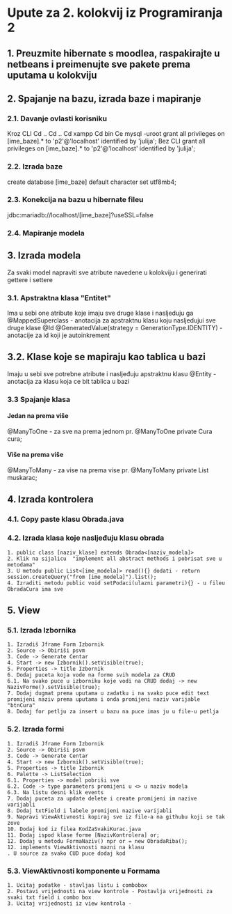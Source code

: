 # Upute za 2. kolokvij iz Programiranja 2

## 1. Preuzmite hibernate s moodlea, raspakirajte u netbeans i preimenujte sve pakete prema uputama u kolokviju
## 2. Spajanje na bazu, izrada baze i mapiranje
### 2.1. Davanje ovlasti korisniku
Kroz CLI
Cd ..
Cd ..
Cd xampp
Cd bin
Ce mysql  -uroot
grant all privileges on [ime_baze].* to 'p2'@'localhost' identified by 'julija';
Bez CLI
grant all privileges on [ime_baze].* to 'p2'@'localhost' identified by 'julija';
### 2.2. Izrada baze
create database [ime_baze] default character set utf8mb4;
### 2.3. Konekcija na bazu u hibernate fileu
<property name="connection.url">jdbc:mariadb://localhost/[ime_baze]?useSSL=false</property>
### 2.4. Mapiranje modela
<mapping class="[klasa].[podklasa].[model]" />



## 3. Izrada modela
Za svaki model napraviti sve atribute navedene u kolokviju i generirati gettere i settere
### 3.1. Apstraktna klasa "Entitet"
Ima u sebi one atribute koje imaju sve druge klase i nasljeduju ga
@MappedSuperclass - anotacija za apstraktnu klasu koju nasljedujui sve druge klase
@Id
@GeneratedValue(strategy = GenerationType.IDENTITY) - anotacije za id koji je autoinkrement
## 3.2. Klase koje se mapiraju kao tablica u bazi
Imaju u sebi sve potrebne atribute i nasljeđuju apstraktnu klasu
@Entity - anotacija za klasu koja ce bit tablica u bazi
### 3.3 Spajanje klasa
#### Jedan na prema više
@ManyToOne - za sve na prema jednom pr. @ManyToOne
    private Cura cura;
    
#### Više na prema više
@ManyToMany - za vise na prema vise pr. @ManyToMany
    private List<Muskarac> muskarac;
## 4. Izrada kontrolera
### 4.1. Copy paste klasu Obrada.java
### 4.2. Izrada klasa koje nasljeđuju klasu obrada
    1. public class [naziv_klase] extends Obrada<[naziv_modela]>
    2. Klik na sijalicu  "implement all abstract methods i pobrisat sve u metodama"
    3. U metodu public List<[ime_modela]> read(){} dodati - return session.createQuery("from [ime_modela]").list();
    4. Izraditi metodu public void setPodaci(ulazni parametri){} - u fileu ObradaCura ima sve
## 5. View
### 5.1. Izrada Izbornika
    1. Izradiš Jframe Form Izbornik
    2. Source -> Obiriši psvm
    3. Code -> Generate Centar
    4. Start -> new Izbornik().setVisible(true);
    5. Properties -> title Izbornik
    6. Dodaj puceta koja vode na forme svih modela za CRUD
    6.1. Na svako puce u izborniku koje vodi na CRUD dodaj -> new NazivForme().setVisible(true);
    7. Dodaj dugmat prema uputama u zadatku i na svako puce edit text promijeni naziv prema uputama i onda promijeni naziv varijable "btnCura"
    8. Dodaj for petlju za insert u bazu na puce imas ju u file-u petlja
### 5.2. Izrada formi
    1. Izradiš Jframe Form Izbornik
    2. Source -> Obiriši psvm
    3. Code -> Generate Centar
    4. Start -> new Izbornik().setVisible(true);
    5. Properties -> title Izbornik
    6. Palette -> ListSelection
    6.1. Properties -> model pobriši sve
    6.2. Code -> type parameters promijeni u <> u naziv modela
    6.3. Na listu desni klik events 
    7. Dodaj puceta za update delete i create promijeni im nazive varijabli
    8. Dodaj txtField i labele promijeni nazive varijabli
    9. Napravi ViewAktivnosti kopiraj sve iz file-a na githubu koji se tak zove
    10. Dodaj kod iz filea KodZaSvakiKurac.java
    11. Dodaj ispod klase forme [NazivKontrolera] or;
    12. Dodaj u metodu FormaNaziv() npr or = new ObradaRiba();
    12. implements ViewAktivnosti mazni na klasu
    . U source za svako CUD puce dodaj kod
### 5.3. ViewAktivnosti komponente u Formama
    1. Ucitaj podatke - stavljas listu i combobox
    2. Postavi vrijednosti na view kontrole - Postavlja vrijednosti za svaki txt field i combo box
    3. Ucitaj vrijednosti iz view kontrola - 





